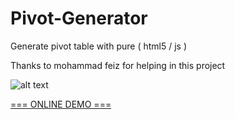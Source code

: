 # Pivot-Generator
Generate pivot table with pure ( html5 / js )

Thanks to mohammad feiz for helping in this project

![alt text](http://s8.picofile.com/file/8327396484/pivote_method.gif)

[=== ONLINE DEMO ===](http://htmlpreview.github.io/?https://github.com/abizebel/Pivot-Generator/blob/master/index.html)
